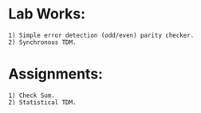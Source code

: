 
  # Lab Works:
    1) Simple error detection (odd/even) parity checker.
    2) Synchronous TDM.
    
  # Assignments:
    1) Check Sum.
    2) Statistical TDM.
